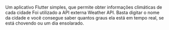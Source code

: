 Um aplicativo Flutter simples, que permite obter informações climáticas de cada cidade
Foi utilizado a API externa Weather API.
Basta digitar o nome da cidade e você consegue saber quantos graus ela está em tempo real, se está chovendo ou um dia ensolarado.
